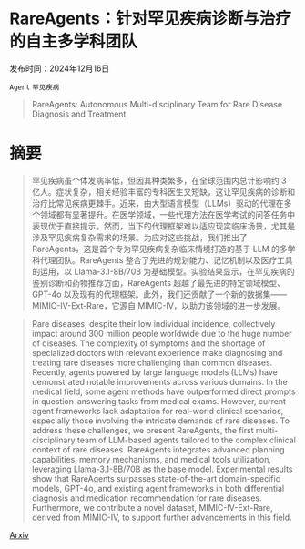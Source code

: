 # RareAgents：针对罕见疾病诊断与治疗的自主多学科团队

发布时间：2024年12月16日

`Agent` `罕见疾病`

> RareAgents: Autonomous Multi-disciplinary Team for Rare Disease Diagnosis and Treatment

# 摘要

> 罕见疾病虽个体发病率低，但因其种类繁多，在全球范围内总计影响约 3 亿人。症状复杂，相关经验丰富的专科医生又短缺，这让罕见疾病的诊断和治疗比常见疾病更棘手。近来，由大型语言模型（LLMs）驱动的代理在多个领域都有显著提升。在医学领域，一些代理方法在医学考试的问答任务中表现优于直接提示。然而，当下的代理框架难以适应现实临床场景，尤其是涉及罕见疾病复杂需求的场景。为应对这些挑战，我们推出了 RareAgents，这是首个专为罕见疾病复杂临床情境打造的基于 LLM 的多学科代理团队。RareAgents 整合了先进的规划能力、记忆机制以及医疗工具的运用，以 Llama-3.1-8B/70B 为基础模型。实验结果显示，在罕见疾病的鉴别诊断和药物推荐方面，RareAgents 超越了最先进的特定领域模型、GPT-4o 以及现有的代理框架。此外，我们还贡献了一个新的数据集——MIMIC-IV-Ext-Rare，它源自 MIMIC-IV，以助力该领域的进一步发展。

> Rare diseases, despite their low individual incidence, collectively impact around 300 million people worldwide due to the huge number of diseases. The complexity of symptoms and the shortage of specialized doctors with relevant experience make diagnosing and treating rare diseases more challenging than common diseases. Recently, agents powered by large language models (LLMs) have demonstrated notable improvements across various domains. In the medical field, some agent methods have outperformed direct prompts in question-answering tasks from medical exams. However, current agent frameworks lack adaptation for real-world clinical scenarios, especially those involving the intricate demands of rare diseases. To address these challenges, we present RareAgents, the first multi-disciplinary team of LLM-based agents tailored to the complex clinical context of rare diseases. RareAgents integrates advanced planning capabilities, memory mechanisms, and medical tools utilization, leveraging Llama-3.1-8B/70B as the base model. Experimental results show that RareAgents surpasses state-of-the-art domain-specific models, GPT-4o, and existing agent frameworks in both differential diagnosis and medication recommendation for rare diseases. Furthermore, we contribute a novel dataset, MIMIC-IV-Ext-Rare, derived from MIMIC-IV, to support further advancements in this field.

[Arxiv](https://arxiv.org/abs/2412.12475)